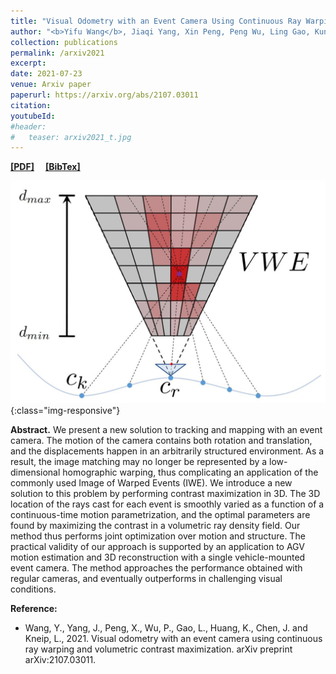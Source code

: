 ```yaml
---
title: "Visual Odometry with an Event Camera Using Continuous Ray Warping and Volumetric Contrast Maximization"
author: "<b>Yifu Wang</b>, Jiaqi Yang, Xin Peng, Peng Wu, Ling Gao, Kun Huang, Jiaben Chen, Laurent Kneip."
collection: publications
permalink: /arxiv2021
excerpt: 
date: 2021-07-23
venue: Arxiv paper
paperurl: https://arxiv.org/abs/2107.03011
citation: 
youtubeId: 
#header:
#   teaser: arxiv2021_t.jpg
---
```


<a href="https://1fwang.github.io/files/arxiv2021.pdf" target="_blank"><b>[PDF]</b></a>&emsp;
<a href="https://1fwang.github.io/files/wang2021visual.txt" target="_blank"><b>[BibTex]</b></a>

![firenet_banner](/images/arxiv2021.jpg){:class="img-responsive"}

<b>Abstract.</b> 
We present a new solution to tracking and mapping with an event camera. The motion of the camera contains both rotation and translation, and the displacements happen in an arbitrarily structured environment. As a result, the image matching may no longer be represented by a low-dimensional homographic warping, thus complicating an application of the commonly used Image of Warped Events (IWE). We introduce a new solution to this problem by performing contrast maximization in 3D. The 3D location of the rays cast for each event is smoothly varied as a function of a continuous-time motion parametrization, and the optimal parameters are found by maximizing the contrast in a volumetric ray density field. Our method thus performs joint optimization over motion and structure. The practical validity of our approach is supported by an application to AGV motion estimation and 3D reconstruction with a single vehicle-mounted event camera. The method approaches the performance obtained with regular cameras, and eventually outperforms in challenging visual conditions.

<b>Reference:</b>
* Wang, Y., Yang, J., Peng, X., Wu, P., Gao, L., Huang, K., Chen, J. and Kneip, L., 2021. Visual odometry with an event camera using continuous ray warping and volumetric contrast maximization. arXiv preprint arXiv:2107.03011.
